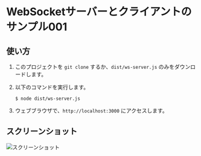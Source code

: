 WebSocketサーバーとクライアントのサンプル001
===============================

使い方
-------

1. このプロジェクトを `git clone` するか、`dist/ws-server.js` のみをダウンロードします。
2. 以下のコマンドを実行します。

    ```
    $ node dist/ws-server.js
    ```

3. ウェブブラウザで、`http://localhost:3000` にアクセスします。


スクリーンショット
--------

![スクリーンショット](https://raw.githubusercontent.com/wiki/laboradian/websocket-server-sample001/images/201707_ws-sample001.png)

